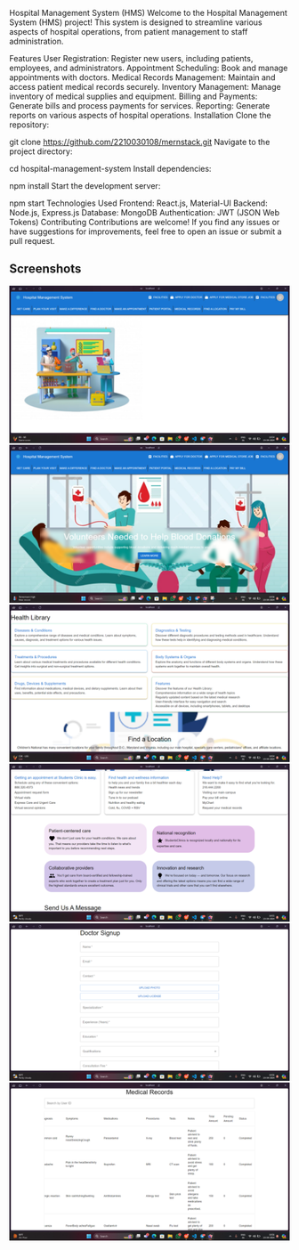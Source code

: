 Hospital Management System (HMS)
Welcome to the Hospital Management System (HMS) project! This system is designed to streamline various aspects of hospital operations, from patient management to staff administration.

Features
User Registration: Register new users, including patients, employees, and administrators.
Appointment Scheduling: Book and manage appointments with doctors.
Medical Records Management: Maintain and access patient medical records securely.
Inventory Management: Manage inventory of medical supplies and equipment.
Billing and Payments: Generate bills and process payments for services.
Reporting: Generate reports on various aspects of hospital operations.
Installation
Clone the repository:

git clone https://github.com/2210030108/mernstack.git
Navigate to the project directory:

cd hospital-management-system
Install dependencies:

npm install
Start the development server:

npm start
Technologies Used
Frontend: React.js, Material-UI
Backend: Node.js, Express.js
Database: MongoDB
Authentication: JWT (JSON Web Tokens)
Contributing
Contributions are welcome! If you find any issues or have suggestions for improvements, feel free to open an issue or submit a pull request.
## Screenshots

![Img1](screenshots/img1.png)
![Img2](screenshots/img2.png)
![Img3](screenshots/img3.png)
![Img4](screenshots/img4.png)
![Img5](screenshots/img5.png)
![Img6](screenshots/img6.png)


